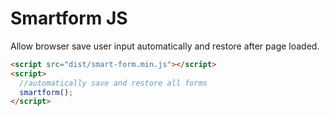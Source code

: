 # Smartform JS

Allow browser save user input automatically and restore after page loaded.

```html
<script src="dist/smart-form.min.js"></script>
<script>
  //automatically save and restore all forms
  smartform();
</script>
```
